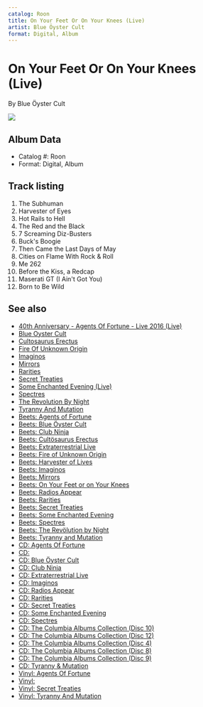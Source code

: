 ```yaml
---
catalog: Roon
title: On Your Feet Or On Your Knees (Live)
artist: Blue Öyster Cult
format: Digital, Album
---
```


# On Your Feet Or On Your Knees (Live)

By Blue Öyster Cult

![](../../assets/albumcovers/Blue_Öyster_Cult-On_Your_Feet_Or_On_Your_Knees_Live.png)

## Album Data

- Catalog #: Roon
- Format: Digital, Album


## Track listing


1. The Subhuman
2. Harvester of Eyes
3. Hot Rails to Hell
4. The Red and the Black
5. 7 Screaming Diz-Busters
6. Buck's Boogie
7. Then Came the Last Days of May
8. Cities on Flame With Rock & Roll
9. Me 262
10. Before the Kiss, a Redcap
11. Maserati GT (I Ain't Got You)
12. Born to Be Wild


## See also

- [40th Anniversary - Agents Of Fortune - Live 2016 (Live)](40th_Anniversary_-_Agents_Of_Fortune_-_Live_2016_Live.md)
- [Blue Oyster Cult](Blue_Oyster_Cult.md)
- [Cultosaurus Erectus](Cultosaurus_Erectus.md)
- [Fire Of Unknown Origin](Fire_Of_Unknown_Origin.md)
- [Imaginos](Imaginos.md)
- [Mirrors](Mirrors.md)
- [Rarities](Rarities.md)
- [Secret Treaties](Secret_Treaties.md)
- [Some Enchanted Evening (Live)](Some_Enchanted_Evening_Live.md)
- [Spectres](Spectres.md)
- [The Revolution By Night](The_Revolution_By_Night.md)
- [Tyranny And Mutation](Tyranny_And_Mutation.md)
- [Beets: Agents of Fortune](../../Beets/Blue_Öyster_Cult/Agents_of_Fortune.md)
- [Beets: Blue Öyster Cult](../../Beets/Blue_Öyster_Cult/Blue_Öyster_Cult.md)
- [Beets: Club Ninja](../../Beets/Blue_Öyster_Cult/Club_Ninja.md)
- [Beets: Cultösaurus Erectus](../../Beets/Blue_Öyster_Cult/Cultösaurus_Erectus.md)
- [Beets: Extraterrestrial Live](../../Beets/Blue_Öyster_Cult/Extraterrestrial_Live.md)
- [Beets: Fire of Unknown Origin](../../Beets/Blue_Öyster_Cult/Fire_of_Unknown_Origin.md)
- [Beets: Harvester of Lives](../../Beets/Blue_Öyster_Cult/Harvester_of_Lives.md)
- [Beets: Imaginos](../../Beets/Blue_Öyster_Cult/Imaginos.md)
- [Beets: Mirrors](../../Beets/Blue_Öyster_Cult/Mirrors.md)
- [Beets: On Your Feet or on Your Knees](../../Beets/Blue_Öyster_Cult/On_Your_Feet_or_on_Your_Knees.md)
- [Beets: Radios Appear](../../Beets/Blue_Öyster_Cult/Radios_Appear.md)
- [Beets: Rarities](../../Beets/Blue_Öyster_Cult/Rarities.md)
- [Beets: Secret Treaties](../../Beets/Blue_Öyster_Cult/Secret_Treaties.md)
- [Beets: Some Enchanted Evening](../../Beets/Blue_Öyster_Cult/Some_Enchanted_Evening.md)
- [Beets: Spectres](../../Beets/Blue_Öyster_Cult/Spectres.md)
- [Beets: The Revölution by Night](../../Beets/Blue_Öyster_Cult/The_Revölution_by_Night.md)
- [Beets: Tyranny and Mutation](../../Beets/Blue_Öyster_Cult/Tyranny_and_Mutation.md)
- [CD: Agents Of Fortune](../../CD/Blue_Öyster_Cult/Agents_Of_Fortune.md)
- [CD: ](../../CD/Blue_Öyster_Cult/Blue_Öyster_Cult_index.md)
- [CD: Blue Öyster Cult](../../CD/Blue_Öyster_Cult/Blue_Öyster_Cult.md)
- [CD: Club Ninja](../../CD/Blue_Öyster_Cult/Club_Ninja.md)
- [CD: Extraterrestrial Live](../../CD/Blue_Öyster_Cult/Extraterrestrial_Live.md)
- [CD: Imaginos](../../CD/Blue_Öyster_Cult/Imaginos.md)
- [CD: Radios Appear](../../CD/Blue_Öyster_Cult/Radios_Appear-_The_Best_Of_Broadcasts.md)
- [CD: Rarities](../../CD/Blue_Öyster_Cult/Rarities.md)
- [CD: Secret Treaties](../../CD/Blue_Öyster_Cult/Secret_Treaties.md)
- [CD: Some Enchanted Evening](../../CD/Blue_Öyster_Cult/Some_Enchanted_Evening.md)
- [CD: Spectres](../../CD/Blue_Öyster_Cult/Spectres.md)
- [CD: The Columbia Albums Collection (Disc 10)](../../CD/Blue_Öyster_Cult/The_Columbia_Albums_Collection_Disc_10.md)
- [CD: The Columbia Albums Collection (Disc 12)](../../CD/Blue_Öyster_Cult/The_Columbia_Albums_Collection_Disc_12.md)
- [CD: The Columbia Albums Collection (Disc 4)](../../CD/Blue_Öyster_Cult/The_Columbia_Albums_Collection_Disc_4.md)
- [CD: The Columbia Albums Collection (Disc 8)](../../CD/Blue_Öyster_Cult/The_Columbia_Albums_Collection_Disc_8.md)
- [CD: The Columbia Albums Collection (Disc 9)](../../CD/Blue_Öyster_Cult/The_Columbia_Albums_Collection_Disc_9.md)
- [CD: Tyranny & Mutation](../../CD/Blue_Öyster_Cult/Tyranny_and_Mutation.md)
- [Vinyl: Agents Of Fortune](../../Vinyl/Blue_Öyster_Cult/Agents_Of_Fortune.md)
- [Vinyl: ](../../Vinyl/Blue_Öyster_Cult/Blue_Öyster_Cult.md)
- [Vinyl: Secret Treaties](../../Vinyl/Blue_Öyster_Cult/Secret_Treaties.md)
- [Vinyl: Tyranny And Mutation](../../Vinyl/Blue_Öyster_Cult/Tyranny_And_Mutation.md)
